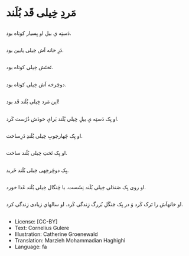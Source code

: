 # مَردِ خِیلی قَد بُلَند

##
دَستِه یِ بیلِ او بِسیار کوتاه بود.

##
دَرِ خانه اَش خِیلی پایین بود.

##
تَختَش خِیلی کوتاه بود.

##
دوچَرخه اَش خِیلی کوتاه بود.

##
این مَرد خِیلی بُلَند قَد بود!

##
او یِک دَستِه یِ بیلِ خِیلی بُلَند بَرایِ خودَش دُرُست کَرد.

##
او یِک چَهارچوبِ خِیلی بُلَندِ دَرِساخت.

##
او یِک تَختِ خِیلی بُلَند ساخت.

##
یِک دوچَرخِهی خِیلی بُلَند خَرید.

##
او روی یِک صَندَلی خِیلی بُلَند نِشَست. با چَنگال خِیلی بُلَند غَذا خورد.

##
او خانهاَش را تَرک کَرد وَ در یِک جَنگَلِ بُزرگ زِندگی کَرد. او سالهایِ زیادی زِندگی کرد.

##
* License: [CC-BY]
* Text: Cornelius Gulere
* Illustration: Catherine Groenewald
* Translation: Marzieh Mohammadian Haghighi
* Language: fa
